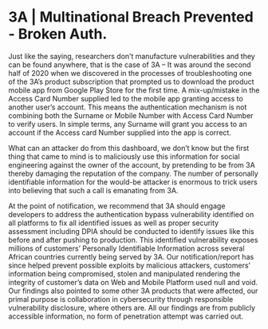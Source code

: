 # 3A | Multinational Breach Prevented - Broken Auth.
Just like the saying, researchers don’t manufacture vulnerabilities and they can be found anywhere, that is the case of 3A – It was around the second half of 2020 when we discovered in the processes of troubleshooting one of the 3A’s product subscription that prompted us to download the product mobile app from Google Play Store for the first time. A mix-up/mistake in the Access Card Number supplied led to the mobile app granting access to another user’s account. This means the authentication mechanism is not combining both the Surname or Mobile Number with Access Card Number to verify users. In simple terms, any Surname will grant you access to an account if the Access card Number supplied into the app is correct.

What can an attacker do from this dashboard, we don’t know but the first thing that came to mind is to maliciously use this information for social engineering against the owner of the account, by pretending to be from 3A thereby damaging the reputation of the company. The number of personally identifiable information for the would-be attacker is enormous to trick users into believing that such a call is emanating from 3A.

At the point of notification, we recommend that 3A should engage developers to address the authentication bypass vulnerability identified on all platforms to fix all identified issues as well as proper security assessment including DPIA should be conducted to identify issues like this before and after pushing to production.
This identified vulnerability exposes millions of customers’ Personally Identifiable Information across several African countries currently being served by 3A. Our notification/report has since helped prevent possible exploits by malicious attackers, customers' information being compromised, stolen and manipulated rendering the integrity of customer’s data on Web and Mobile Platform used null and void. Our findings also pointed to some other 3A products that were affected, our primal purpose is collaboration in cybersecurity through responsible vulnerability disclosure, where others are. All our findings are from publicly accessible information, no form of penetration attempt was carried out.
